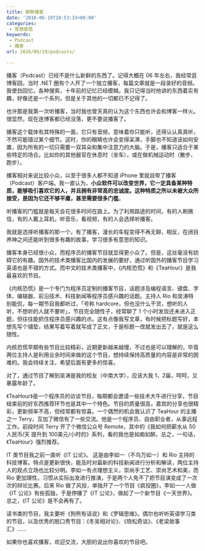 ```yaml
---
title: 聊聊播客
date: '2016-06-19T18:53:33+08:00'
categories:
 - 思想感悟
keywords:
 - Podcast
 - 播客
url: 2016/06/19/podcasts/

---
```


播客（Podcast）已经不是什么新鲜的东西了。记得大概在 06 年左右，我经常逛博客园，当时 .NET 圈有个人开了一个独立播客，每篇文章就是一段录好的音频。我使劲回忆，各种搜索，十年前的记忆已经模糊。我只记得当时他讲的东西着实有趣，好像还是一个系列，但是关于其他的一切都已不记得了。

也许那是我第一次听播客，当时我也曾天真的认为这个东西也许会和博客一样火。很显然，现在连博客都已经没落，更不要说播客了。

播客这个载体有其特殊的一面，它只有音频，意味着你只能听，还得认认真真听，不然可能错过某个细节。这时，你的眼睛也许会变得呆滞，手脚也不知道该如何安置，因为所有的一切只需要一双耳朵和集中注意力的大脑。于是，播客只适合于某些特定的场合。比如你的其他器官在休息时（坐车），或在做机械运动时（散步、跑步）。

播客相对来说比较小众，以至于很多人都不知道 iPhone 里就自带了播客（Podcast）客户端。我一直认为，**小众软件可以改变世界，它一定具备某种特质，能够吸引喜欢它的人，并且拥有非常高的忠诚度。这种特质之所以未被大众所接受，是因为它还不够平庸，甚至需要很多门槛**。

听播客的门槛就是每天会花很多时间在路上。为了利用路途的时间，有的人刷微信，有的人戴上耳机，听音乐，看视频，有的人会选择听播客。

我就是选择听播客的那一个。有了播客，漫长的车程变得不再无聊，相反，在闭目养神之间还能听到很多有趣的故事，学习很多有意思的知识。

播客本身已经很小众，而程序员的播客节目就显得更小众了。但是，这丝毫没有妨碍它的有趣。国外的技术类播客比国内的发展的要好，通过听国外的播客节目学习英语也是不错的方式。而中文的技术类播客中，《内核恐慌》和《TeaHour》是我最喜欢的节目。

《内核恐慌》是一个专门为程序员定制的播客节目，话题涉及编程语言、键盘、字体、编辑器、前沿技术、科技新闻等程序员感兴趣的话题。主持人 Rio 和吴涛特别能侃，每一期节目我都听过，「号称 hardcore，但也没什么干货，想听的人听，不想听的人就不要听」，节目完全随性子，经常聊了 1 个小时发现还未进入正题，但往往能抓住程序员感兴趣的点。这有点像我写文章，有时候把标题写好，本想先写个铺垫，结果写着写着就写成了正文，于是标题一改就发出去了，就是这么随性。

内核恐慌早期有些节目比较精彩，近期更新越来越慢，不过也是可以理解的，毕竟两位主持人是利用业余时间来做的这个节目，想持续保持高质量的内容是非常的困难的。我会持续关注，希望后面有更多的惊喜。

对了，通过节目了解到吴涛是我的校友（中南大学），应该大我 1，2届，呵呵，又暴露年龄了。

《TeaHour》是一个程序员的访谈节目，每期都会邀请一些技术大牛进行分享，节目结束前的好东西推荐环节也是其中一个特色。节目的质量很高，嘉宾的分享也很精彩，更新频率不高，但经常都有惊喜。一个偶然的机会我认识了 TeaHour 的主播之一 Terry，互加了微信有了一些交流。他是一个程序员、自由职业者，从事远程工作。前段时间 Terry 开了个微信公众号 Remote，其中的《我如何把薪水从 50人民币/天 提升到 100美元/小时的》系列，看的我也是如痴如醉。总之，一句话，《TeaHour》强烈推荐。

IT 类节目我之前一直听《IT 公论》。 这是由李如一（不鸟万如一）和 Rio 主持的科技博客。特点是更新很快，能及时对最新的科技新闻进行分析和解读，两位主持人的观点立场也比较分明。李如一有点理想主义，崇尚手工艺、崇尚艺术和美，而 Rio 更加理性，习惯从实际出发进行推演，于是两个人免不了把节目演变成了一次次的辩论比赛。后来 Rio 做了风投，单独开了一个节目《疯投圈》，李如一一人做《IT 公论》有些孤独，于是停播了《IT 公论》，做起了一个新节目《一天世界》。总之，《IT 公论》是不会再有了。

读书类的节目，我主要听《狗熊有话说》和《罗辑思维》。偶尔也听听英语学习类的节目，以及优秀的脱口秀节目：《冬吴相对论》、《晓松奇谈》、《老梁故事汇》……

如果你也喜欢播客，欢迎交流，大胆的说出你喜欢的节目吧。
